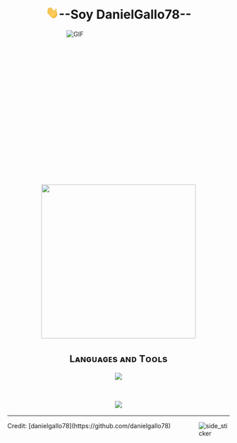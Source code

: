 <div> 
 
  <h1 align="center"><img src="https://raw.githubusercontent.com/ABSphreak/ABSphreak/master/gifs/Hi.gif" width="30px">--Soy DanielGallo78-- </h1>

<img align="right" height="350px" width= "370px" alt="GIF" src="https://media.giphy.com/media/CVtNe84hhYF9u/giphy.gif" /> 
<p align="center"><img src="https://github.com/danielgallo78/danielgallo78/assets/130160711/e3f95f46-4699-4223-a46d-f7a1ce9b985e" height="350px" width="350px"/></p>
</div>

<!--Languages and Tools Section-->       
<h2 align="center">Lᴀɴɢᴜᴀɢᴇs ᴀɴᴅ Tᴏᴏʟs</h2> 
<p align="center">
<img width="500px"  src="https://skillicons.dev/icons?i=,js,html,angular,css,react,nodejs,git,vscode,bootstrap,discord,npm,ts"/>
</p>
<br />



<!--Footer--> 
<p align="center">
  <img src="https://capsule-render.vercel.app/api?type=waving&color=gradient&height=65&section=footer"/>
</p>

------

<img align="right" width=70px height=70px alt="side_sticker" src="https://media.giphy.com/media/TEnXkcsHrP4YedChhA/giphy.gif" />
Credit: [danielgallo78](https://github.com/danielgallo78)
